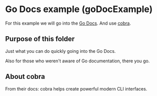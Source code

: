 # Go Docs example (goDocExample)

For this example we will go into the [Go Docs](https://pkg.go.dev/).
And use [cobra](https://pkg.go.dev/github.com/spf13/cobra).

## Purpose of this folder

Just what you can do quickly going into the Go Docs.

Also for those who weren't aware of Go documentation, there you go.

## About cobra

From their docs: cobra helps create powerful modern CLI interfaces.